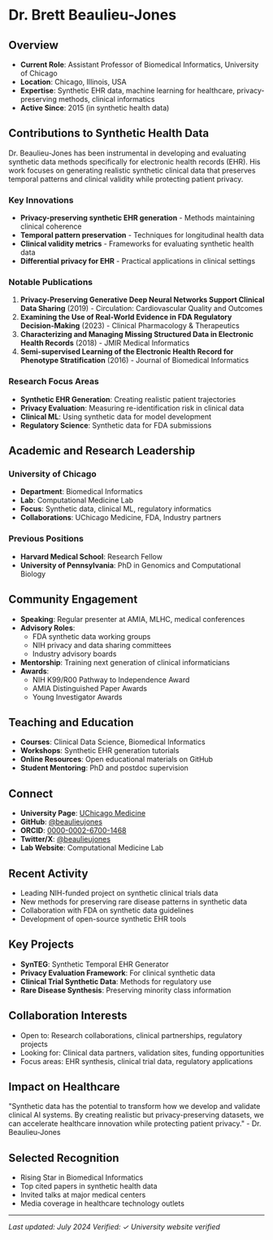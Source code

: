 # Dr. Brett Beaulieu-Jones

## Overview
- **Current Role**: Assistant Professor of Biomedical Informatics, University of Chicago
- **Location**: Chicago, Illinois, USA
- **Expertise**: Synthetic EHR data, machine learning for healthcare, privacy-preserving methods, clinical informatics
- **Active Since**: 2015 (in synthetic health data)

## Contributions to Synthetic Health Data

Dr. Beaulieu-Jones has been instrumental in developing and evaluating synthetic data methods specifically for electronic health records (EHR). His work focuses on generating realistic synthetic clinical data that preserves temporal patterns and clinical validity while protecting patient privacy.

### Key Innovations
- **Privacy-preserving synthetic EHR generation** - Methods maintaining clinical coherence
- **Temporal pattern preservation** - Techniques for longitudinal health data
- **Clinical validity metrics** - Frameworks for evaluating synthetic health data
- **Differential privacy for EHR** - Practical applications in clinical settings

### Notable Publications
1. **Privacy-Preserving Generative Deep Neural Networks Support Clinical Data Sharing** (2019) - Circulation: Cardiovascular Quality and Outcomes
2. **Examining the Use of Real-World Evidence in FDA Regulatory Decision-Making** (2023) - Clinical Pharmacology & Therapeutics
3. **Characterizing and Managing Missing Structured Data in Electronic Health Records** (2018) - JMIR Medical Informatics
4. **Semi-supervised Learning of the Electronic Health Record for Phenotype Stratification** (2016) - Journal of Biomedical Informatics

### Research Focus Areas
- **Synthetic EHR Generation**: Creating realistic patient trajectories
- **Privacy Evaluation**: Measuring re-identification risk in clinical data
- **Clinical ML**: Using synthetic data for model development
- **Regulatory Science**: Synthetic data for FDA submissions

## Academic and Research Leadership

### University of Chicago
- **Department**: Biomedical Informatics
- **Lab**: Computational Medicine Lab
- **Focus**: Synthetic data, clinical ML, regulatory informatics
- **Collaborations**: UChicago Medicine, FDA, Industry partners

### Previous Positions
- **Harvard Medical School**: Research Fellow
- **University of Pennsylvania**: PhD in Genomics and Computational Biology

## Community Engagement
- **Speaking**: Regular presenter at AMIA, MLHC, medical conferences
- **Advisory Roles**: 
  - FDA synthetic data working groups
  - NIH privacy and data sharing committees
  - Industry advisory boards
- **Mentorship**: Training next generation of clinical informaticians
- **Awards**: 
  - NIH K99/R00 Pathway to Independence Award
  - AMIA Distinguished Paper Awards
  - Young Investigator Awards

## Teaching and Education
- **Courses**: Clinical Data Science, Biomedical Informatics
- **Workshops**: Synthetic EHR generation tutorials
- **Online Resources**: Open educational materials on GitHub
- **Student Mentoring**: PhD and postdoc supervision

## Connect
- **University Page**: [UChicago Medicine](https://www.uchicagomedicine.org/)
- **GitHub**: [@beaulieujones](https://github.com/beaulieujones)
- **ORCID**: [0000-0002-6700-1468](https://orcid.org/0000-0002-6700-1468)
- **Twitter/X**: [@beaulieujones](https://twitter.com/beaulieujones)
- **Lab Website**: Computational Medicine Lab

## Recent Activity
- Leading NIH-funded project on synthetic clinical trials data
- New methods for preserving rare disease patterns in synthetic data
- Collaboration with FDA on synthetic data guidelines
- Development of open-source synthetic EHR tools

## Key Projects
- **SynTEG**: Synthetic Temporal EHR Generator
- **Privacy Evaluation Framework**: For clinical synthetic data
- **Clinical Trial Synthetic Data**: Methods for regulatory use
- **Rare Disease Synthesis**: Preserving minority class information

## Collaboration Interests
- Open to: Research collaborations, clinical partnerships, regulatory projects
- Looking for: Clinical data partners, validation sites, funding opportunities
- Focus areas: EHR synthesis, clinical trial data, regulatory applications

## Impact on Healthcare

"Synthetic data has the potential to transform how we develop and validate clinical AI systems. By creating realistic but privacy-preserving datasets, we can accelerate healthcare innovation while protecting patient privacy." - Dr. Beaulieu-Jones

## Selected Recognition
- Rising Star in Biomedical Informatics
- Top cited papers in synthetic health data
- Invited talks at major medical centers
- Media coverage in healthcare technology outlets

---
*Last updated: July 2024*
*Verified: ✓ University website verified*